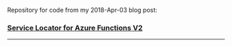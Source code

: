 Repository for code from my 2018-Apr-03 blog post:

### [Service Locator for Azure Functions V2](https://mcguirev10.com/2018/04/03/service-locator-azure-functions-v2.html)

---

